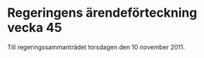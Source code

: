 # Regeringens ärendeförteckning vecka 45

Till regeringssammanträdet torsdagen den 10 november 2011.
